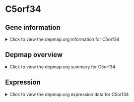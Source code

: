 <h1>C5orf34</h1>

<h2>Gene information</h2>
<details>
  <summary>Click to view the depmap.org information for C5orf34</summary>
  <p><a href="https://depmap.org/portal/gene/C5orf34?tab=about" target="_BLANK">Open page in a new tab...</a></p>
  <iframe src="https://depmap.org/portal/gene/C5orf34?tab=about" style="border:none;width:100%;height:800px"></iframe>
</details>

<h2>Depmap overview</h2>
<details>
  <summary>Click to view the depmap.org summary for C5orf34</summary>
  <p><a href="https://depmap.org/portal/gene/C5orf34?tab=overview" target="_BLANK">Open page in a new tab...</a></p>
  <iframe src="https://depmap.org/portal/gene/C5orf34?tab=overview" style="border:none;width:100%;height:800px"></iframe>
</details>

<h2>Expression</h2>
<details>
  <summary>Click to view the depmap.org expression data for C5orf34</summary>
  <p><a href="https://depmap.org/portal/gene/C5orf34?tab=characterization" target="_BLANK">Open page in a new tab...</a></p>
  <iframe src="https://depmap.org/portal/gene/C5orf34?tab=characterization" style="border:none;width:100%;height:800px"></iframe>
</details>


<!--
<h2>Reactome Pathway diagram</h2>
<details>
  <summary>Click to view the Reactome pathway for C5orf34</summary>
  <p><a href="PURL" target="_BLANK">Open page in a new tab...</a></p>
  PNAME
</details>
-->


